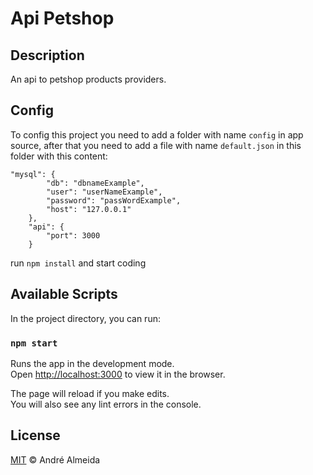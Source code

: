 # Api Petshop

## Description

An api to petshop products providers.

## Config

To config this project you need to add a folder with name `config` in app source, after that you need to add a file with name `default.json` in this folder with this content:

```
"mysql": {
        "db": "dbnameExample",
        "user": "userNameExample",
        "password": "passWordExample",
        "host": "127.0.0.1"
    },
    "api": {
        "port": 3000
    }
```

run `npm install` and start coding

## Available Scripts

In the project directory, you can run:

### `npm start`

Runs the app in the development mode.\
Open [http://localhost:3000](http://localhost:3000) to view it in the browser.

The page will reload if you make edits.\
You will also see any lint errors in the console.

## License

[MIT](https://github.com/deftandre/licenses/blob/master/MIT-LICENSE) &copy; André Almeida
